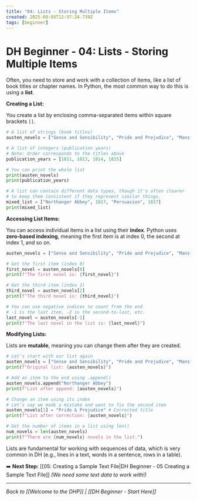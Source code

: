 ```yaml
---
title: "04: Lists - Storing Multiple Items"
created: 2025-08-05T12:57:24.739Z
tags: [beginner]
---
```


# DH Beginner - 04: Lists - Storing Multiple Items

Often, you need to store and work with a collection of items, like a list of book titles or chapter names. In Python, the most common way to do this is using a **list**.

**Creating a List:**

You create a list by enclosing comma-separated items within square brackets `[]`.

```python
# A list of strings (book titles)
austen_novels = ["Sense and Sensibility", "Pride and Prejudice", "Mansfield Park", "Emma"]

# A list of integers (publication years)
# Note: Order corresponds to the titles above
publication_years = [1811, 1813, 1814, 1815]

# You can print the whole list
print(austen_novels)
print(publication_years)

# A list can contain different data types, though it's often clearer
# to keep them consistent if they represent similar things.
mixed_list = ["Northanger Abbey", 1817, "Persuasion", 1817]
print(mixed_list)
```

**Accessing List Items:**

You can access individual items in a list using their **index**. Python uses **zero-based indexing**, meaning the first item is at index 0, the second at index 1, and so on.

```python
austen_novels = ["Sense and Sensibility", "Pride and Prejudice", "Mansfield Park", "Emma"]

# Get the first item (index 0)
first_novel = austen_novels[0]
print(f"The first novel is: {first_novel}")

# Get the third item (index 2)
third_novel = austen_novels[2]
print(f"The third novel is: {third_novel}")

# You can use negative indices to count from the end
# -1 is the last item, -2 is the second-to-last, etc.
last_novel = austen_novels[-1]
print(f"The last novel in the list is: {last_novel}")
```

**Modifying Lists:**

Lists are **mutable**, meaning you can change them after they are created.

```python
# Let's start with our list again
austen_novels = ["Sense and Sensibility", "Pride and Prejudice", "Mansfield Park", "Emma"]
print(f"Original list: {austen_novels}")

# Add an item to the end using .append()
austen_novels.append("Northanger Abbey")
print(f"List after append: {austen_novels}")

# Change an item using its index
# Let's say we made a mistake and want to fix the second item
austen_novels[1] = "Pride & Prejudice" # Corrected title
print(f"List after correction: {austen_novels}")

# Get the number of items in a list using len()
num_novels = len(austen_novels)
print(f"There are {num_novels} novels in the list.")
```


Lists are fundamental for working with sequences of data, which is very common in DH (e.g., lines in a text, words in a sentence, rows in a table).

➡️ **Next Step:** [[05: Creating a Sample Text File|DH Beginner - 05 Creating a Sample Text File]] _(We need some text data to work with!)_

---

_Back to [[Welcome to the DHP]] | [[DH Beginner - Start Here]]_

